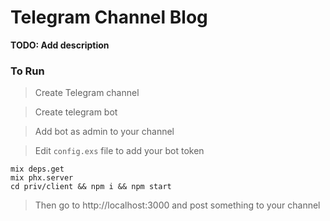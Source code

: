 # Telegram Channel Blog

**TODO: Add description**

### To Run

> Create Telegram channel

> Create telegram bot

> Add bot as admin to your channel

> Edit `config.exs` file to add your bot token

```
mix deps.get
mix phx.server
cd priv/client && npm i && npm start
```
> Then go to http://localhost:3000 and post something to your channel